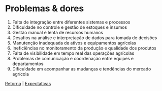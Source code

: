 # Problemas & dores

1. Falta de integração entre diferentes sistemas e processos
2. Dificuldade no controle e gestão de estoques e insumos
3. Gestão manual e lenta de recursos humanos
4. Desafios na análise e interpretação de dados para tomada de decisões
5. Manutenção inadequada de ativos e equipamentos agrícolas
6. Ineficiências no monitoramento da produção e qualidade dos produtos
7. Falta de visibilidade em tempo real das operações agrícolas
8. Problemas de comunicação e coordenação entre equipes e departamentos
9. Dificuldade em acompanhar as mudanças e tendências do mercado agrícola

[Retorna](../README.md) |
[Expectativas](./expectativas.md)
